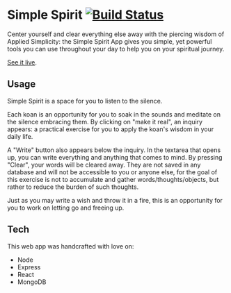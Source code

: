 # Simple Spirit     [![Build Status](https://travis-ci.org/jhwheeler/simple-spirit.svg?branch=master)](https://travis-ci.org/jhwheeler/simple-spirit)

Center yourself and clear everything else away with the piercing wisdom of Applied Simplicity: the Simple Spirit App gives you simple, yet powerful tools you can use throughout your day to help you on your spiritual journey.

[See it live](https://simple-spirit.herokuapp.com).


## Usage

Simple Spirit is a space for you to listen to the silence.

Each koan is an opportunity for you to soak in the sounds and meditate on the silence embracing them. By clicking on "make it real", an inquiry appears: a practical exercise for you to apply the koan's wisdom in your daily life.

A "Write" button also appears below the inquiry. In the textarea that opens up, you can write everything and anything that comes to mind. By pressing "Clear", your words will be cleared away. They are not saved in any database and will not be accessible to you or anyone else, for the goal of this exercise is not to accumulate and gather words/thoughts/objects, but rather to reduce the burden of such thoughts.

Just as you may write a wish and throw it in a fire, this is an opportunity for you to work on letting go and freeing up.


## Tech

This web app was handcrafted with love on:

* Node
* Express
* React
* MongoDB
